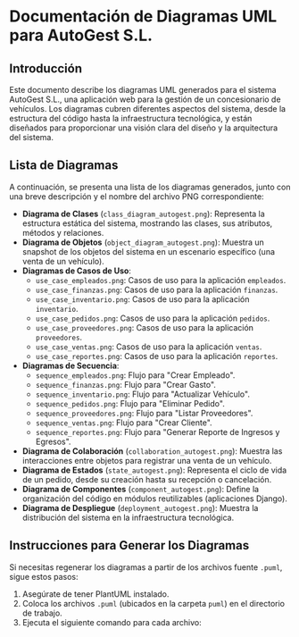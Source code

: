 # Documentación de Diagramas UML para AutoGest S.L.

## Introducción
Este documento describe los diagramas UML generados para el sistema AutoGest S.L., una aplicación web para la gestión de un concesionario de vehículos. Los diagramas cubren diferentes aspectos del sistema, desde la estructura del código hasta la infraestructura tecnológica, y están diseñados para proporcionar una visión clara del diseño y la arquitectura del sistema.

## Lista de Diagramas
A continuación, se presenta una lista de los diagramas generados, junto con una breve descripción y el nombre del archivo PNG correspondiente:

- **Diagrama de Clases** (`class_diagram_autogest.png`): Representa la estructura estática del sistema, mostrando las clases, sus atributos, métodos y relaciones.
- **Diagrama de Objetos** (`object_diagram_autogest.png`): Muestra un snapshot de los objetos del sistema en un escenario específico (una venta de un vehículo).
- **Diagramas de Casos de Uso**:
  - `use_case_empleados.png`: Casos de uso para la aplicación `empleados`.
  - `use_case_finanzas.png`: Casos de uso para la aplicación `finanzas`.
  - `use_case_inventario.png`: Casos de uso para la aplicación `inventario`.
  - `use_case_pedidos.png`: Casos de uso para la aplicación `pedidos`.
  - `use_case_proveedores.png`: Casos de uso para la aplicación `proveedores`.
  - `use_case_ventas.png`: Casos de uso para la aplicación `ventas`.
  - `use_case_reportes.png`: Casos de uso para la aplicación `reportes`.
- **Diagramas de Secuencia**:
  - `sequence_empleados.png`: Flujo para "Crear Empleado".
  - `sequence_finanzas.png`: Flujo para "Crear Gasto".
  - `sequence_inventario.png`: Flujo para "Actualizar Vehículo".
  - `sequence_pedidos.png`: Flujo para "Eliminar Pedido".
  - `sequence_proveedores.png`: Flujo para "Listar Proveedores".
  - `sequence_ventas.png`: Flujo para "Crear Cliente".
  - `sequence_reportes.png`: Flujo para "Generar Reporte de Ingresos y Egresos".
- **Diagrama de Colaboración** (`collaboration_autogest.png`): Muestra las interacciones entre objetos para registrar una venta de un vehículo.
- **Diagrama de Estados** (`state_autogest.png`): Representa el ciclo de vida de un pedido, desde su creación hasta su recepción o cancelación.
- **Diagrama de Componentes** (`component_autogest.png`): Define la organización del código en módulos reutilizables (aplicaciones Django).
- **Diagrama de Despliegue** (`deployment_autogest.png`): Muestra la distribución del sistema en la infraestructura tecnológica.

## Instrucciones para Generar los Diagramas
Si necesitas regenerar los diagramas a partir de los archivos fuente `.puml`, sigue estos pasos:

1. Asegúrate de tener PlantUML instalado.
2. Coloca los archivos `.puml` (ubicados en la carpeta `puml`) en el directorio de trabajo.
3. Ejecuta el siguiente comando para cada archivo:  